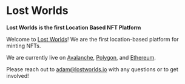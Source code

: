 # Lost Worlds

**Lost Worlds is the first Location Based NFT Platform**

Welcome to [Lost Worlds](lostworlds.io)! We are the first location-based platform for minting NFTs.

We are currently live on [Avalanche](https://www.avax.network/), [Polygon](https://polygon.technology/), and [Ethereum](https://ethereum.org/en/).

Please reach out to [adam@lostworlds.io](mailto:adam@lostworlds.io) with any questions or to get involved!
